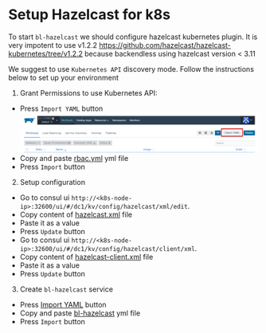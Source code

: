 # Setup Hazelcast for k8s

To start `bl-hazelcast` we should configure hazelcast kubernetes plugin. It is very impotent to use v1.2.2 https://github.com/hazelcast/hazelcast-kubernetes/tree/v1.2.2 because backendless using hazelcast version < 3.11

We suggest to use `Kubernetes API` discovery mode. Follow the instructions below to set up your environment  

1. Grant Permissions to use Kubernetes API: 

- Press `Import YAML` button
![](../../img/import_yml.png)
- Copy and paste [rbac.yml](../../yml/rbac.yml) yml file
- Press `Import` button

2. Setup configuration
- Go to consul ui `http://<k8s-node-ip>:32600/ui/#/dc1/kv/config/hazelcast/xml/edit`. 
- Copy content of [hazelcast.xml](hazelcast.xml) file
- Paste it as a value
- Press `Update` button
- Go to consul ui `http://<k8s-node-ip>:32600/ui/#/dc1/kv/config/hazelcast/client/xml`. 
- Copy content of [hazelcast-client.xml](hazelcast-client.xml) file
- Paste it as a value
- Press `Update` button 

3. Create `bl-hazelcast` service
- Press [Import YAML](../../img/import_yml.png) button
- Copy and paste [bl-hazelcast](yml/bl-hazelcast.yml) yml file
- Press `Import` button